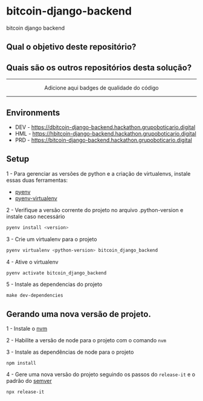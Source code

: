 # bitcoin-django-backend

bitcoin django backend

## Qual o objetivo deste repositório?

## Quais são os outros repositórios desta solução?

---

<p align="center">
    Adicione aqui badges de qualidade do código
</p>

---

## Environments

- DEV - https://dbitcoin-django-backend.hackathon.grupoboticario.digital
- HML - https://hbitcoin-django-backend.hackathon.grupoboticario.digital
- PRD - https://bitcoin-django-backend.hackathon.grupoboticario.digital

## Setup

1 - Para gerenciar as versões de python e a criação de virtualenvs, instale essas duas ferramentas:

- [pyenv](https://github.com/pyenv/pyenv)
- [pyenv-virtualenv](https://github.com/pyenv/pyenv-virtualenv)

2 - Verifique a versão corrente do projeto no arquivo .python-version e instale caso necessário

```bash
pyenv install <version>
```

3 - Crie um virtualenv para o projeto

```bash
pyenv virtualenv <python-version> bitcoin_django_backend
```

4 - Ative o virtualenv

```bash
pyenv activate bitcoin_django_backend
```

5 - Instale as dependencias do projeto

```
make dev-dependencies
```

## Gerando uma nova versão de projeto.

1 - Instale o [nvm](https://github.com/nvm-sh/nvm)

2 - Habilite a versão de node para o projeto com o comando `nvm`

3 - Instale as dependências de node para o projeto

```
npm install
```

4 - Gere uma nova versão do projeto seguindo os passos do `release-it` e o padrão do [semver](https://semver.org/)

```
npx release-it
```
